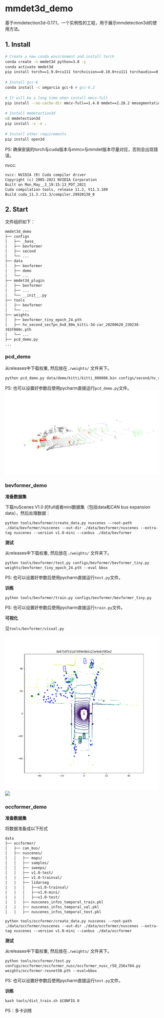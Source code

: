 # mmdet3d_demo
基于mmdetection3d-0.17.1，一个实例性的工程，用于展示mmdetection3d的使用方法。

## 1. Install


```sh
# Create a new conda environment and install torch
conda create -n mmdet3d python=3.8 -y
conda activate mmdet3d
pip install torch==1.9.0+cu111 torchvision==0.10.0+cu111 torchaudio==0.9.0 -f https://download.pytorch.org/whl/torch_stable.html

# Install gcc-6
conda install -c omgarcia gcc-6 # gcc-6.2

# It will be a long time when install mmcv-full
pip install --no-cache-dir mmcv-full==1.4.0 mmdet==2.28.2 mmsegmentation==0.30.0 

# Install mmdetection3d
cd mmdetection3d
pip install -v -e . 

# Install other requirements
pip install open3d
```
PS: 确保安装的torch与cuda版本与mmcv与mmdet版本尽量对应，否则会出现错误。

nvcc:
```
nvcc: NVIDIA (R) Cuda compiler driver
Copyright (c) 2005-2021 NVIDIA Corporation
Built on Mon_May__3_19:15:13_PDT_2021
Cuda compilation tools, release 11.3, V11.3.109
Build cuda_11.3.r11.3/compiler.29920130_0
```

## 2. Start
文件组织如下：
```
mmdet3d_demo
├── configs
│   ├── _base_
│   ├── bevformer
│   ├── second
│   └── ...
├── data
│   ├── bevformer
│   ├── demo
│   └── ...
├── mmdet3d_plugin
│   ├── bevformer
│   ├── ...
│   └── __init__.py
├── tools
│   ├── bevformer
│   └── ...
├── weights
│   ├── bevformer_tiny_epoch_24.pth
│   ├── hv_second_secfpn_6x8_80e_kitti-3d-car_20200620_230238-393f000c.pth
│   └── ...
├── pcd_demo.py
...
```
### pcd_demo

从releases中下载权重, 然后放在`./weights/` 文件夹下。

```sh
python pcd_demo.py data/demo/kitti/kitti_000008.bin configs/second/hv_second_secfpn_6x8_80e_kitti-3d-car.py weights/hv_second_secfpn_6x8_80e_kitti-3d-car_20200620_230238-393f000c.pth --show
```

PS: 也可以设置好参数后使用pycharm直接运行`pcd_demo.py`文件。
![](pcd_demo.png)

### bevformer_demo

**准备数据集**

下载nuScenes V1.0 的full或者mini数据集（包括data和CAN bus expansion data），然后处理数据：

```shell
python tools/bevformer/create_data.py nuscenes --root-path ./data/bevformer/nuscenes --out-dir ./data/bevformer/nuscenes --extra-tag nuscenes --version v1.0-mini --canbus ./data/bevformer
```

**测试**

从releases中下载权重, 然后放在`./weights/` 文件夹下。
```shell
python tools/bevformer/test.py configs/bevformer/bevformer_tiny.py weights/bevformer_tiny_epoch_24.pth --eval bbox
```
PS: 也可以设置好参数后使用pycharm直接运行`test.py`文件。

**训练**

```shell
python tools/bevformer/train.py configs/bevformer/bevformer_tiny.py
```
PS: 也可以设置好参数后使用pycharm直接运行`train.py`文件。

**可视化**

见`tools/bevformer/visual.py`


![](bevformer_demo_1.png)
![](bevformer_demo_2.png)

### occformer_demo

**准备数据集**

将数据准备成以下形式
```
data
├── occformer/
│   ├── can_bus/
│   ├── nuscenes/
│   │   ├── maps/
│   │   ├── samples/
│   │   ├── sweeps/
│   │   ├── v1.0-test/
|   |   ├── v1.0-trainval/
|   |   ├── lidarseg
|   |   │   ├──v1.0-trainval/
|   |   │   ├──v1.0-mini/
|   |   │   ├──v1.0-test/
|   |   ├── nuscenes_infos_temporal_train.pkl
|   |   ├── nuscenes_infos_temporal_val.pkl
|   |   ├── nuscenes_infos_temporal_test.pkl
```

```shell
python tools/occformer/create_data.py nuscenes --root-path ./data/occformer/nuscenes --out-dir ./data/occformer/nuscenes --extra-tag nuscenes --version v1.0-mini --canbus ./data/occformer
```

**测试**

从releases中下载权重, 然后放在`./weights/` 文件夹下。
```shell
python tools/occformer/test.py configs/occformer/occformer_nusc/occformer_nusc_r50_256x704.py weights/occformer-resnet50.pth --eval=bbox
```
PS: 也可以设置好参数后使用pycharm直接运行`test.py`文件。

**训练**

```shell
bash tools/dist_train.sh $CONFIG 8
```
PS：多卡训练